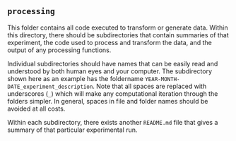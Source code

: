 ## `processing`

This folder contains all code executed to transform or generate data. Within
this directory, there should be subdirectories that contain summaries of that
experiment, the code used to process and transform the data, and the output
of any processing functions.

Individual subdirectories should have names that can be easily read and
understood by both human eyes and your computer. The subdirectory shown here
as an example has the foldername `YEAR-MONTH-DATE_experiment_description`.
Note that all spaces are replaced with underscores (`_`) which will make any
computational iteration through the folders simpler. In general, spaces in
file and folder names should be avoided at all costs. 

Within each subdirectory, there exists another `README.md` file that gives a
summary of that particular experimental run.